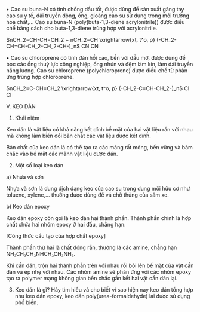 • Cao su buna-N có tính chống dầu tốt, được dùng để sản xuất găng tay cao su y tế, dải truyền động, ống, gioăng cao su sử dụng trong môi trường hoá chất,... Cao su buna-N (poly(buta-1,3-diene acrylonitrile)) được điều chế bằng cách cho buta-1,3-diene trùng hợp với acrylonitrile.

$nCH_2=CH-CH=CH_2 + nCH_2=CH \xrightarrow{xt, t^o, p} (-CH_2-CH=CH-CH_2-CH_2-CH-)_n$
                    CN                                CN

• Cao su chloroprene có tính đàn hồi cao, bền với dầu mỡ, được dùng để bọc các ống thuỷ lực công nghiệp, ống nhún và đệm làm kín, làm dải truyền năng lượng. Cao su chloroprene (polychloroprene) được điều chế từ phản ứng trùng hợp chloroprene.

$nCH_2=C-CH=CH_2 \xrightarrow{xt, t^o, p} (-CH_2-C=CH-CH_2-)_n$
     Cl                         Cl

V. KEO DÁN

1. Khái niệm

Keo dán là vật liệu có khả năng kết dính bề mặt của hai vật liệu rắn với nhau mà không làm biến đổi bản chất các vật liệu được kết dính.

Bản chất của keo dán là có thể tạo ra các màng rất mỏng, bền vững và bám chắc vào bề mặt các mảnh vật liệu được dán.

2. Một số loại keo dán

a) Nhựa và sơn

Nhựa và sơn là dung dịch dạng keo của cao su trong dung môi hữu cơ như toluene, xylene,... thường được dùng để vá chỗ thủng của săm xe.

b) Keo dán epoxy

Keo dán epoxy còn gọi là keo dán hai thành phần. Thành phần chính là hợp chất chứa hai nhóm epoxy ở hai đầu, chẳng hạn:

[Công thức cấu tạo của hợp chất epoxy]

Thành phần thứ hai là chất đóng rắn, thường là các amine, chẳng hạn NH₂CH₂CH₂NHCH₂CH₂NH₂.

Khi cần dán, trộn hai thành phần trên với nhau rồi bôi lên bề mặt của vật cần dán và ép nhẹ với nhau. Các nhóm amine sẽ phản ứng với các nhóm epoxy tạo ra polymer mạng không gian bền chắc gắn kết hai vật cần dán lại.

3. Keo dán là gì? Hãy tìm hiểu và cho biết vì sao hiện nay keo dán tổng hợp như keo dán epoxy, keo dán poly(urea-formaldehyde) lại được sử dụng phổ biến.